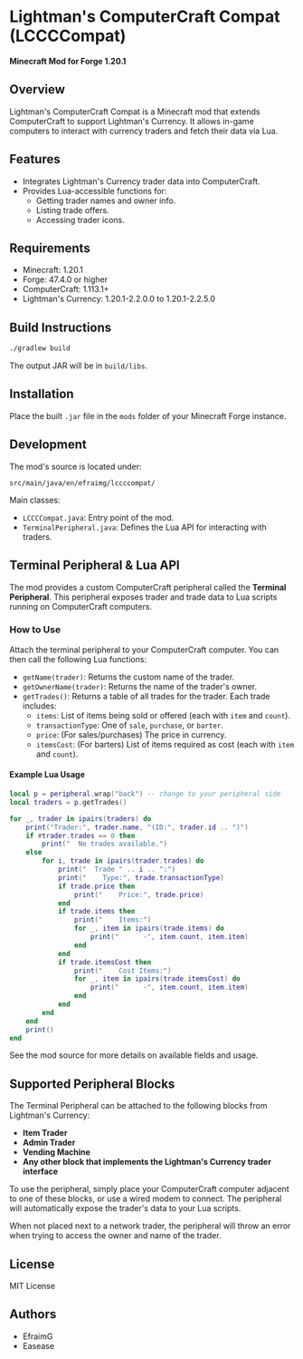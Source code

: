 # Lightman's ComputerCraft Compat (LCCCCompat)

**Minecraft Mod for Forge 1.20.1**

## Overview

Lightman's ComputerCraft Compat is a Minecraft mod that extends ComputerCraft to support Lightman's Currency. It allows in-game computers to interact with currency traders and fetch their data via Lua.

## Features

- Integrates Lightman's Currency trader data into ComputerCraft.
- Provides Lua-accessible functions for:
  - Getting trader names and owner info.
  - Listing trade offers.
  - Accessing trader icons.

## Requirements

- Minecraft: 1.20.1
- Forge: 47.4.0 or higher
- ComputerCraft: 1.113.1+
- Lightman's Currency: 1.20.1-2.2.0.0 to 1.20.1-2.2.5.0

## Build Instructions

```bash
./gradlew build
```

The output JAR will be in `build/libs`.

## Installation

Place the built `.jar` file in the `mods` folder of your Minecraft Forge instance.

## Development

The mod's source is located under:

```
src/main/java/en/efraimg/lccccompat/
```

Main classes:

* `LCCCCompat.java`: Entry point of the mod.
* `TerminalPeripheral.java`: Defines the Lua API for interacting with traders.

## Terminal Peripheral & Lua API

The mod provides a custom ComputerCraft peripheral called the **Terminal Peripheral**. This peripheral exposes trader and trade data to Lua scripts running on ComputerCraft computers.

### How to Use

Attach the terminal peripheral to your ComputerCraft computer. You can then call the following Lua functions:

- `getName(trader)`: Returns the custom name of the trader.
- `getOwnerName(trader)`: Returns the name of the trader's owner.
- `getTrades()`: Returns a table of all trades for the trader. Each trade includes:
  - `items`: List of items being sold or offered (each with `item` and `count`).
  - `transactionType`: One of `sale`, `purchase`, or `barter`.
  - `price`: (For sales/purchases) The price in currency.
  - `itemsCost`: (For barters) List of items required as cost (each with `item` and `count`).

#### Example Lua Usage

```lua
local p = peripheral.wrap("back") -- change to your peripheral side
local traders = p.getTrades()

for _, trader in ipairs(traders) do
    print("Trader:", trader.name, "(ID:", trader.id .. ")")
    if #trader.trades == 0 then
        print("  No trades available.")
    else
        for i, trade in ipairs(trader.trades) do
            print("  Trade " .. i .. ":")
            print("    Type:", trade.transactionType)
            if trade.price then
                print("    Price:", trade.price)
            end
            if trade.items then
                print("    Items:")
                for _, item in ipairs(trade.items) do
                    print("      -", item.count, item.item)
                end
            end
            if trade.itemsCost then
                print("    Cost Items:")
                for _, item in ipairs(trade.itemsCost) do
                    print("      -", item.count, item.item)
                end
            end
        end
    end
    print()
end

```

See the mod source for more details on available fields and usage.

## Supported Peripheral Blocks

The Terminal Peripheral can be attached to the following blocks from Lightman's Currency:

- **Item Trader**
- **Admin Trader**
- **Vending Machine**
- **Any other block that implements the Lightman's Currency trader interface**

To use the peripheral, simply place your ComputerCraft computer adjacent to one of these blocks, or use a wired modem to connect. The peripheral will automatically expose the trader's data to your Lua scripts.

When not placed next to a network trader, the peripheral will throw an error when trying to access the owner and name of the trader.

## License

MIT License

## Authors

* EfraimG
* Easease

